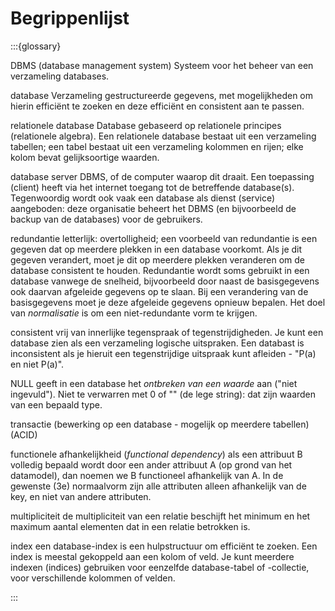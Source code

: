 # Begrippenlijst


:::{glossary}

DBMS (database management system)
    Systeem voor het beheer van een verzameling databases.

database
    Verzameling gestructureerde gegevens,
    met mogelijkheden om hierin efficiënt te zoeken en deze efficiënt en consistent aan te passen.

relationele database
    Database gebaseerd op relationele principes (relationele algebra).
    Een relationele database bestaat uit een verzameling tabellen;
    een tabel bestaat uit een verzameling kolommen en rijen;
    elke kolom bevat gelijksoortige waarden.

database server
    DBMS, of de computer waarop dit draait.
    Een toepassing (client) heeft via het internet toegang tot de betreffende database(s).
    Tegenwoordig wordt ook vaak een database als dienst (service) aangeboden:
    deze organisatie beheert het DBMS (en bijvoorbeeld de backup van de databases) voor de gebruikers.

redundantie
    letterlijk: overtolligheid; een voorbeeld van redundantie is een gegeven dat op meerdere
    plekken in een database voorkomt. Als je dit gegeven verandert, moet je dit op meerdere plekken
    veranderen om de database consistent te houden.
    Redundantie wordt soms gebruikt in een database vanwege de snelheid, bijvoorbeeld door naast de
    basisgegevens ook daarvan afgeleide gegevens op te slaan. Bij een verandering van de basisgegevens
    moet je deze afgeleide gegevens opnieuw bepalen.
    Het doel van *normalisatie* is om een niet-redundante vorm te krijgen.

consistent
    vrij van innerlijke tegenspraak of tegenstrijdigheden. Je kunt een database zien als een
    verzameling logische uitspraken. Een databast is inconsistent als je hieruit een tegenstrijdige uitspraak
    kunt afleiden - "P(a) en niet P(a)".

NULL
    geeft in een database het *ontbreken van een waarde* aan ("niet ingevuld").
    Niet te verwarren met 0 of "" (de lege string): dat zijn waarden van een bepaald type.

transactie
    (bewerking op een database - mogelijk op meerdere tabellen) (ACID)

functionele afhankelijkheid (*functional dependency*)
    als een attribuut B volledig bepaald wordt door een ander attribuut A (op grond van het datamodel),
    dan noemen we B functioneel afhankelijk van A.
    In de gewenste (3e) normaalvorm zijn alle attributen alleen afhankelijk van de key,
    en niet van andere attributen.

multipliciteit
    de multipliciteit van een relatie beschijft het minimum en het maximum aantal elementen dat in een relatie betrokken is.

index 
    een database-index is een hulpstructuur om efficiënt te zoeken. Een index is meestal gekoppeld aan een kolom of veld.
    Je kunt meerdere indexen (indices) gebruiken voor eenzelfde database-tabel of -collectie,
    voor verschillende kolommen of velden.

:::
